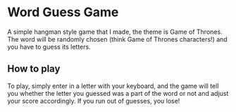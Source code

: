 Word Guess Game
=============================
A simple hangman style game that I made, the theme is Game of Thrones. The word will be randomly chosen (think Game of Thrones characters!) and you have to guess its letters.

## How to play
To play, simply enter in a letter with your keyboard, and the game will tell you whether the letter you guessed was a part of the word or not and adjust your score accordingly. If you run out of guesses, you lose! 
